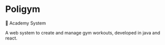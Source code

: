 # Poligym
💪 Academy System

A web system to create and manage gym workouts, developed in java and react.
